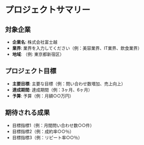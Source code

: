 # プロジェクトサマリー

## 対象企業
- **企業名**: 株式会社富士越
- **業界**: 業界を入力してください（例：美容業界、IT業界、飲食業界）
- **地域**: （例: 東京都新宿区）

## プロジェクト目標
- **主要目標**: 主要な目標（例：問い合わせ数増加、売上向上）
- **達成期間**: 達成期間（例：3ヶ月、6ヶ月）
- **予算**: 予算（例：月額○○万円）

## 期待される成果
- 目標指標1（例：月間問い合わせ数○○件）
- 目標指標2（例：成約率○○％）
- 目標指標3（例：リピート率○○％）
